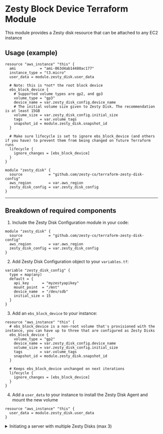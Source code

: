 # Zesty Block Device Terraform Module
This module provides a Zesty disk resource that can be attached to any EC2 instance

## Usage (example)

```hcl
resource "aws_instance" "this" {
  ami           = "ami-063d4ab14480ac177"
  instance_type = "t3.micro"
  user_data = module.zesty_disk.user_data

  # Note: this is *not* the root block device
  ebs_block_device {
    # Supported volume types are gp2, and gp3
    volume_type = "gp3"
    device_name = var.zesty_disk_config.device_name
    # The initial volume size given to Zesty Disk. The recommendation is at least 15GB
    volume_size = var.zesty_disk_config.initial_size
    tags        = var.volume_tags
    snapshot_id = module.zesty_disk.snapshot_id
  }

  # Make sure lifecycle is set to ignore ebs_block_device (and others if you have) to prevent them from being changed on future Terraform runs
  lifecycle {
    ignore_changes = [ebs_block_device]
  }
}

module "zesty_disk" {
  source            = "github.com/zesty-co/terraform-zesty-disk-config"
  aws_region        = var.aws_region
  zesty_disk_config = var.zesty_disk_config
}
```

---

## Breakdown of required components

1. Include the Zesty Disk Configuration module in your code:
```hcl
module "zesty_disk" {
  source            = "github.com/zesty-co/terraform-zesty-disk-config"
  aws_region        = var.aws_region
  zesty_disk_config = var.zesty_disk_config
}
```

2. Add Zesty Disk Configuration object to your `variables.tf`:
```hcl
variable "zesty_disk_config" {
  type = map(any)
  default = {
    api_key      = "myzestyapikey"
    mount_point  = "/mnt"
    device_name  = "/dev/sdb"
    initial_size = 15
  }
}
```

3. Add an `ebs_block_device` to your instance:

```hcl
resource "aws_instance" "this" {
  # ebs_block_device is a non-root volume that's provisioned with the instance, you can have up to three that are configured as Zesty Disks
  ebs_block_device {
    volume_type = "gp2"
    device_name = var.zesty_disk_config.device_name
    volume_size = var.zesty_disk_config.initial_size
    tags        = var.volume_tags
    snapshot_id = module.zesty_disk.snapshot_id
  }

  # Keeps ebs_block_device unchanged on next iterations
  lifecycle {
    ignore_changes = [ebs_block_device]
  }
}
```

4. Add a `user_data` to your instance to install the Zesty Disk Agent and mount the new volume
```hcl
resource "aws_instance" "this" {
  user_data = module.zesty_disk.user_data
}
```

<details>
<summary>Initiating a server with multiple Zesty Disks (max 3)</summary>
If you with to add more than one Zesty disks (up to three are supported), here's an expanded configuration:

```hcl
resource "aws_instance" "this" {
  ami           = "ami-063d4ab14480ac177"
  instance_type = "t3.micro"
  user_data = module.zesty_disk.user_data

  ebs_block_device {
    volume_type = "gp2"
    device_name = var.zesty_disk_config.device_name
    volume_size = var.zesty_disk_config.initial_size
    tags        = var.volume_tags
    snapshot_id = module.zesty_disk.snapshot_id
  }

  ebs_block_device {
    volume_type = "gp2"
    device_name = var.zesty_disk_config_2.device_name
    volume_size = var.zesty_disk_config_2.initial_size
    tags        = var.volume_tags
    snapshot_id = module.zesty_disk.snapshot_id
  }

  ebs_block_device {
    volume_type = "gp2"
    device_name = var.zesty_disk_config_3.device_name
    volume_size = var.zesty_disk_config_3.initial_size
    tags        = var.volume_tags
    snapshot_id = module.zesty_disk.snapshot_id
  }

  lifecycle {
    ignore_changes = [ebs_block_device]
  }
}

module "zesty_disk" {
  source            = "github.com/zesty-co/terraform-zesty-disk-config"
  aws_region        = var.aws_region
  zesty_disk_config = var.zesty_disk_config
}
```

This would also require an additional configuration for the additional disk(s):

```hcl
# variables.tf:
# Note that api_key is not required as the same key can be used from the first disk config object

variable "zesty_disk_config_2" {
  type = map(any)
  default = {
    mount_point  = ""
    device_name  = ""
    initial_size = 15
  }
}

variable "zesty_disk_config_3" {
  type = map(any)
  default = {
    mount_point  = ""
    device_name  = ""
    initial_size = 15
  }
}
```
</details>

